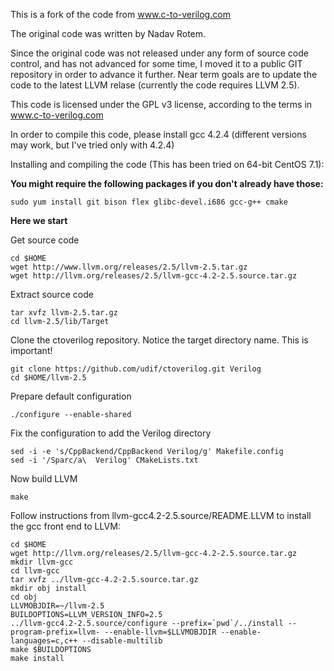 This is a fork of the code from www.c-to-verilog.com

The original code was written by Nadav Rotem.

Since the original code was not released under any form of source code control, and has not advanced for some time, I moved it to a public GIT repository in order to advance it further.
Near term goals are to update the code to the latest LLVM relase (currently the code requires LLVM 2.5).

This code is licensed under the GPL v3 license, according to the terms in www.c-to-verilog.com

In order to compile this code, please install gcc 4.2.4 (different versions may work, but I've tried only with 4.2.4)

Installing and compiling the code (This has been tried on 64-bit CentOS 7.1):

**You might require the following packages if you don't already have those:**

    sudo yum install git bison flex glibc-devel.i686 gcc-g++ cmake
    
**Here we start**

Get source code

    cd $HOME
    wget http://www.llvm.org/releases/2.5/llvm-2.5.tar.gz
    wget http://llvm.org/releases/2.5/llvm-gcc-4.2-2.5.source.tar.gz

Extract source code

    tar xvfz llvm-2.5.tar.gz
    cd llvm-2.5/lib/Target

Clone the ctoverilog repository. Notice the target directory name. This is important!

    git clone https://github.com/udif/ctoverilog.git Verilog
    cd $HOME/llvm-2.5

Prepare default configuration

    ./configure --enable-shared

Fix the configuration to add the Verilog directory

    sed -i -e 's/CppBackend/CppBackend Verilog/g' Makefile.config
    sed -i '/Sparc/a\  Verilog' CMakeLists.txt

Now build LLVM

    make

Follow instructions from llvm-gcc4.2-2.5.source/README.LLVM to install the gcc front end to LLVM:

    cd $HOME
    wget http://llvm.org/releases/2.5/llvm-gcc-4.2-2.5.source.tar.gz
    mkdir llvm-gcc
    cd llvm-gcc
    tar xvfz ../llvm-gcc-4.2-2.5.source.tar.gz
    mkdir obj install
    cd obj
    LLVMOBJDIR=~/llvm-2.5
    BUILDOPTIONS=LLVM_VERSION_INFO=2.5
    ../llvm-gcc4.2-2.5.source/configure --prefix=`pwd`/../install --program-prefix=llvm- --enable-llvm=$LLVMOBJDIR --enable-languages=c,c++ --disable-multilib
    make $BUILDOPTIONS
    make install



